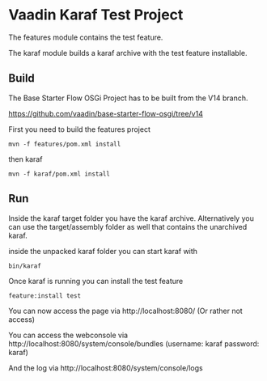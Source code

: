 # Vaadin Karaf Test Project

The features module contains the test feature.

The karaf module builds a karaf archive with the test feature installable.

## Build

The Base Starter Flow OSGi Project has to be built from the V14 branch.

https://github.com/vaadin/base-starter-flow-osgi/tree/v14

First you need to build the features project

`mvn -f features/pom.xml install`

then karaf

`mvn -f karaf/pom.xml install`


## Run

Inside the karaf target folder you have the karaf archive. Alternatively you can use the target/assembly folder as well that contains the unarchived karaf.

inside the unpacked karaf folder you can start karaf with

`bin/karaf`

Once karaf is running you can install the test feature

`feature:install test`

You can now access the page via http://localhost:8080/ (Or rather not access)

You can access the webconsole via http://localhost:8080/system/console/bundles (username: karaf password: karaf)

And the log via http://localhost:8080/system/console/logs

